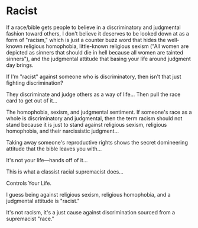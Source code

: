 # Racist

If a race/bible gets people to believe in a discriminatory and judgmental fashion toward others, I don't believe it deserves to be looked down at as a form of "racism," which is just a counter buzz word that hides the well-known religious homophobia, little-known religious sexism ("All women are depicted as sinners that should die in hell because all women are tainted sinners"), and the judgmental attitude that basing your life around judgment day brings.

If I'm "racist" against someone who is discriminatory, then isn't that just fighting discrimination?

They discriminate and judge others as a way of life... Then pull the race card to get out of it...

The homophobia, sexism, and judgmental sentiment. If someone's race as a whole is discriminatory and judgmental, then the term racism should not stand because it is just to stand against religious sexism, religious homophobia, and their narcissistic judgment...

Taking away someone's reproductive rights shows the secret domineering attitude that the bible leaves you with...

It's not your life—hands off of it...

This is what a classist racial supremacist does...

Controls
Your
Life.

I guess being against
religious sexism,
religious homophobia,
and a judgmental attitude is "racist."

It's not racism, it's a just cause against discrimination sourced from a supremacist "race."